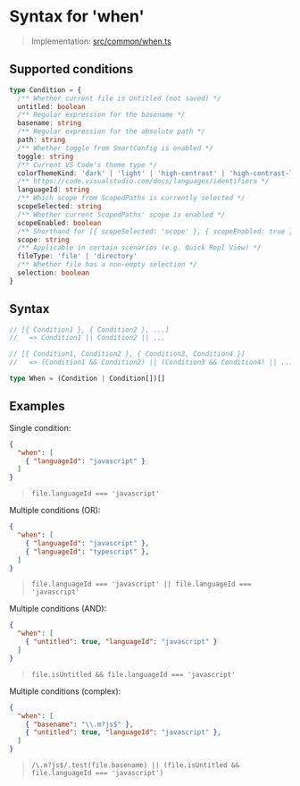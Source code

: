 # Syntax for 'when'

> Implementation: [src/common/when.ts](../src/common/when.ts)

## Supported conditions

```ts
type Condition = {
  /** Whether current file is Untitled (not saved) */
  untitled: boolean
  /** Regular expression for the basename */
  basename: string
  /** Regular expression for the absolute path */
  path: string
  /** Whether toggle from SmartConfig is enabled */
  toggle: string
  /** Current VS Code's theme type */
  colorThemeKind: 'dark' | 'light' | 'high-contrast' | 'high-contrast-light'
  /** https://code.visualstudio.com/docs/languages/identifiers */
  languageId: string
  /** Which scope from ScopedPaths is currently selected */
  scopeSelected: string
  /** Whether current ScopedPaths' scope is enabled */
  scopeEnabled: boolean
  /** Shorthand for [{ scopeSelected: 'scope' }, { scopeEnabled: true }] */
  scope: string
  /** Applicable in certain scenarios (e.g. Quick Repl View) */
  fileType: 'file' | 'directory'
  /** Whether file has a non-empty selection */
  selection: boolean
}
```

## Syntax

```ts
// [{ Condition1 }, { Condition2 }, ...]
//   => Condition1 || Condition2 || ...

// [{ Condition1, Condition2 }, { Condition3, Condition4 }]
//   => (Condition1 && Condition2) || (Condition3 && Condition4) || ...

type When = (Condition | Condition[])[]
```

## Examples

Single condition:
```json
{
  "when": [
    { "languageId": "javascript" }
  ]
}
```
> `file.languageId === 'javascript'`

Multiple conditions (OR):
```json
{
  "when": [
    { "languageId": "javascript" },
    { "languageId": "typescript" },
  ]
}
```
> `file.languageId === 'javascript' || file.languageId === 'javascript'`

Multiple conditions (AND):
```json
{
  "when": [
    { "untitled": true, "languageId": "javascript" }
  ]
}
```
> `file.isUntitled && file.languageId === 'javascript'`

Multiple conditions (complex):
```json
{
  "when": [
    { "basename": "\\.m?js$" },
    { "untitled": true, "languageId": "javascript" },
  ]
}
```
> `/\.m?js$/.test(file.basename) || (file.isUntitled && file.languageId === 'javascript')`
